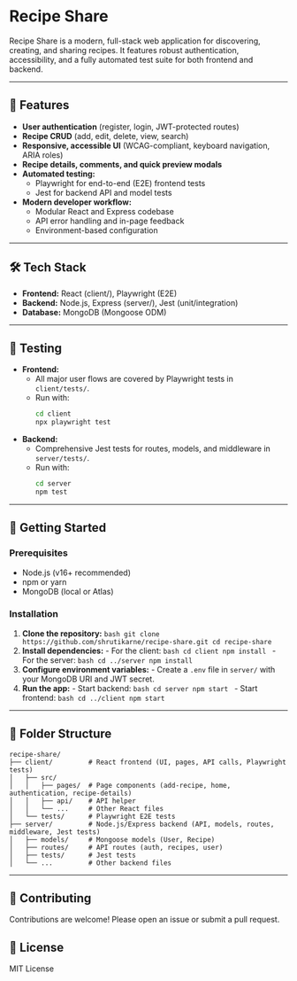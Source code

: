 # Recipe Share

Recipe Share is a modern, full-stack web application for discovering, creating, and sharing recipes. It features robust authentication, accessibility, and a fully automated test suite for both frontend and backend.

---

## 🚀 Features

- **User authentication** (register, login, JWT-protected routes)
- **Recipe CRUD** (add, edit, delete, view, search)
- **Responsive, accessible UI** (WCAG-compliant, keyboard navigation, ARIA roles)
- **Recipe details, comments, and quick preview modals**
- **Automated testing:**
	- Playwright for end-to-end (E2E) frontend tests
	- Jest for backend API and model tests
- **Modern developer workflow:**
	- Modular React and Express codebase
	- API error handling and in-page feedback
	- Environment-based configuration

---

## 🛠️ Tech Stack

- **Frontend:** React (client/), Playwright (E2E)
- **Backend:** Node.js, Express (server/), Jest (unit/integration)
- **Database:** MongoDB (Mongoose ODM)

---

## 🧪 Testing

- **Frontend:**
	- All major user flows are covered by Playwright tests in `client/tests/`.
	- Run with:
		```bash
		cd client
		npx playwright test
		```
- **Backend:**
	- Comprehensive Jest tests for routes, models, and middleware in `server/tests/`.
	- Run with:
		```bash
		cd server
		npm test
		```

---

## 🏁 Getting Started

### Prerequisites
- Node.js (v16+ recommended)
- npm or yarn
- MongoDB (local or Atlas)

### Installation
1. **Clone the repository:**
		```bash
		git clone https://github.com/shrutikarne/recipe-share.git
		cd recipe-share
		```
2. **Install dependencies:**
		- For the client:
			```bash
			cd client
			npm install
			```
		- For the server:
			```bash
			cd ../server
			npm install
			```
3. **Configure environment variables:**
		- Create a `.env` file in `server/` with your MongoDB URI and JWT secret.
4. **Run the app:**
		- Start backend:
			```bash
			cd server
			npm start
			```
		- Start frontend:
			```bash
			cd ../client
			npm start
			```

---

## 📁 Folder Structure

```
recipe-share/
├── client/         # React frontend (UI, pages, API calls, Playwright tests)
│   ├── src/
│   │   ├── pages/  # Page components (add-recipe, home, authentication, recipe-details)
│   │   ├── api/    # API helper
│   │   └── ...     # Other React files
│   └── tests/      # Playwright E2E tests
├── server/         # Node.js/Express backend (API, models, routes, middleware, Jest tests)
│   ├── models/     # Mongoose models (User, Recipe)
│   ├── routes/     # API routes (auth, recipes, user)
│   ├── tests/      # Jest tests
│   └── ...         # Other backend files
```

---

## 🤝 Contributing
Contributions are welcome! Please open an issue or submit a pull request.

## 📝 License
MIT License
